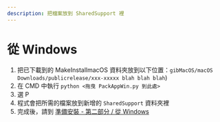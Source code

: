 ```yaml
---
description: 把檔案放到 SharedSupport 裡
---
```


# 從 Windows

1. 把已下載到的 MakeInstallmacOS 資料夾放到以下位置：`gibMacOS/macOS Downloads/publicrelease/xxx-xxxxx blah blah blah`\)
2. 在 CMD 中執行 `python <拖曳 PackAppWin.py 到此處>`
3. 選 P
4. 程式會把所需的檔案放到新增的 `SharedSupport` 資料夾裡
5. 完成後，請到 [準備安裝 - 第二部分 / 從 Windows](../offline-part-3/windows.md)

